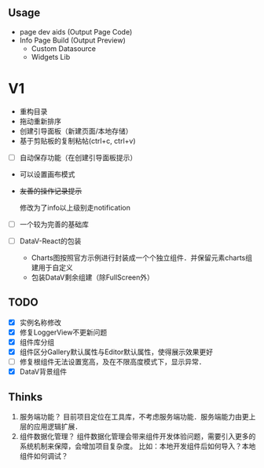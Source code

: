## Usage

- page dev aids (Output Page Code)
- Info Page Build (Output Preview)
  - Custom Datasource
  - Widgets Lib


# V1

- 重构目录
- 拖动重新排序
- 创建引导面板（新建页面/本地存储）
- 基于剪贴板的复制粘帖(ctrl+c, ctrl+v)
- [ ] 自动保存功能（在创建引导面板提示）
- 可以设置画布模式
- ~~友善的操作记录提示~~

  修改为了info以上级别走notification

- [ ] 一个较为完善的基础库
- [ ] DataV-React的包装

  - Charts图按照官方示例进行封装成一个个独立组件．并保留元素charts组建用于自定义
  - 包装DataV剩余组建（除FullScreen外）

## TODO
- [x] 实例名称修改
- [x] 修复LoggerView不更新问题
- [x] 组件库分组
- [x] 组件区分Gallery默认属性与Editor默认属性，使得展示效果更好
- [ ] 修复根组件无法设置宽高，及在不限高度模式下，显示异常．
- [x] DataV背景组件

## Thinks

1. 服务端功能？
  目前项目定位在工具库，不考虑服务端功能．服务端能力由更上层的应用逻辑扩展．
2. 组件数据化管理？
  组件数据化管理会带来组件开发体验问题，需要引入更多的系统机制来保障，会增加项目复杂度。
  比如：本地开发组件后如何导入？本地组件如何调试？